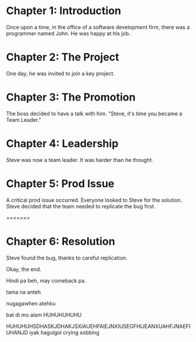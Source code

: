 # Chapter 1: Introduction
Once upon a time, in the office of a software development firm, there was a programmer named John. He was happy at his job. 

# Chapter 2: The Project
One day, he was invited to join a key project. 

# Chapter 3: The Promotion 
The boss decided to have a talk with him. "Steve, it's time you became a Team Leader." 

# Chapter 4: Leadership 
Steve was now a team leader. It was harder than he thought. 

# Chapter 5: Prod Issue 
A critical prod issue occurred. Everyone looked to Steve for the solution. Steve decided that the team needed to replicate the bug first.

=======
# Chapter 6: Resolution 
Steve found the bug, thanks to careful replication. 

Okay, the end.

Hindi pa beh, may comeback pa.

tama na anteh

nugagawhen atehku

bat di mo alam HUHUHUHUHU

HUHUHUHSDHASKJDHAKJSXIAUEHFAIEJNXIUSEGFHIJEANXUAHFJNAEFIUHANJD iyak hagulgol crying sobbing 